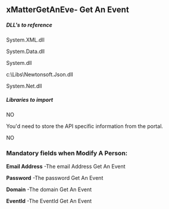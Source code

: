 ## xMatterGetAnEve- Get An Event



##### DLL's to reference

System.XML.dll

System.Data.dll

System.dll

c:\Libs\Newtonsoft.Json.dll

System.Net.dll

##### Libraries to import

NO


You'd need to store the API specific information from the portal.

NO

### Mandatory fields when Modify A Person:

**Email Address**               -The email Address Get An Event

**Password**			-The password Get An Event

**Domain**			-The domain Get An Event

**EventId**			-The EventId Get An Event
